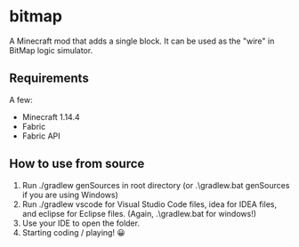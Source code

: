 # bitmap
A Minecraft mod that adds a single block. It can be used as the "wire" in BitMap logic simulator.
## Requirements
A few:
* Minecraft 1.14.4
* Fabric
* Fabric API
## How to use from source
1. Run ./gradlew genSources in root directory (or .\gradlew.bat genSources if you are using Windows)
2. Run ./gradlew vscode for Visual Studio Code files, idea for IDEA files, and eclipse for Eclipse files. (Again, .\gradlew.bat for windows!)
3. Use your IDE to open the folder.
4. Starting coding / playing! :grinning:
